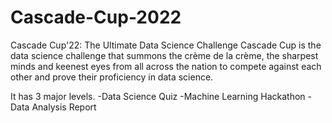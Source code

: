 # Cascade-Cup-2022
Cascade Cup'22: The Ultimate Data Science Challenge
Cascade Cup is the data science challenge that summons the crème de la crème, the sharpest minds and keenest eyes from all across the nation to compete against each other and prove their proficiency in data science.

It has 3 major levels.
-Data Science Quiz
-Machine Learning Hackathon
-Data Analysis Report
